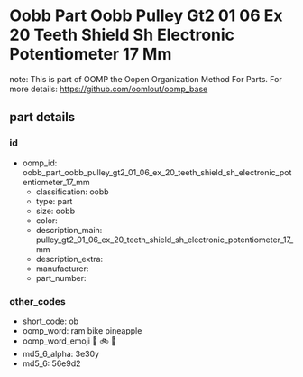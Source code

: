 # Oobb Part Oobb Pulley Gt2 01 06 Ex 20 Teeth Shield Sh Electronic Potentiometer 17 Mm  

note: This is part of OOMP the Oopen Organization Method For Parts. For more details: https://github.com/oomlout/oomp_base

##  part details





### id
* oomp_id: oobb_part_oobb_pulley_gt2_01_06_ex_20_teeth_shield_sh_electronic_potentiometer_17_mm
  * classification: oobb
  * type: part
  * size: oobb
  * color: 
  * description_main: pulley_gt2_01_06_ex_20_teeth_shield_sh_electronic_potentiometer_17_mm
  * description_extra: 
  * manufacturer: 
  * part_number: 

### other_codes
* short_code: ob
* oomp_word: ram bike pineapple
* oomp_word_emoji :ram: :bike: :pineapple:
* md5_6_alpha: 3e30y
* md5_6: 56e9d2